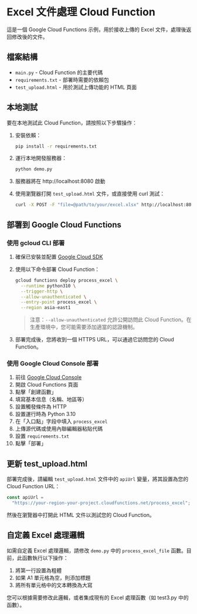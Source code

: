 # Excel 文件處理 Cloud Function

這是一個 Google Cloud Functions 示例，用於接收上傳的 Excel 文件，處理後返回修改後的文件。

## 檔案結構

- `main.py` - Cloud Function 的主要代碼
- `requirements.txt` - 部署時需要的依賴包
- `test_upload.html` - 用於測試上傳功能的 HTML 頁面

## 本地測試

要在本地測試此 Cloud Function，請按照以下步驟操作：

1. 安裝依賴：

   ```bash
   pip install -r requirements.txt
   ```

2. 運行本地開發服務器：
   ```bash
   python demo.py
   ```
3. 服務器將在 http://localhost:8080 啟動

4. 使用瀏覽器打開 `test_upload.html` 文件，或直接使用 curl 測試：
   ```bash
   curl -X POST -F "file=@path/to/your/excel.xlsx" http://localhost:8080/process_excel --output processed.xlsx
   ```

## 部署到 Google Cloud Functions

### 使用 gcloud CLI 部署

1. 確保已安裝並配置 [Google Cloud SDK](https://cloud.google.com/sdk/docs/install)

2. 使用以下命令部署 Cloud Function：

   ```bash
   gcloud functions deploy process_excel \
     --runtime python310 \
     --trigger-http \
     --allow-unauthenticated \
     --entry-point process_excel \
     --region asia-east1
   ```

   > 注意：`--allow-unauthenticated` 允許公開訪問此 Cloud Function。在生產環境中，您可能需要添加適當的認證機制。

3. 部署完成後，您將收到一個 HTTPS URL，可以通過它訪問您的 Cloud Function。

### 使用 Google Cloud Console 部署

1. 前往 [Google Cloud Console](https://console.cloud.google.com/)
2. 開啟 Cloud Functions 頁面
3. 點擊「創建函數」
4. 填寫基本信息（名稱、地區等）
5. 設置觸發條件為 HTTP
6. 設置運行時為 Python 3.10
7. 在「入口點」字段中填入 `process_excel`
8. 上傳源代碼或使用內聯編輯器粘貼代碼
9. 設置 `requirements.txt`
10. 點擊「部署」

## 更新 test_upload.html

部署完成後，請編輯 `test_upload.html` 文件中的 `apiUrl` 變量，將其設置為您的 Cloud Function URL：

```javascript
const apiUrl =
  "https://your-region-your-project.cloudfunctions.net/process_excel";
```

然後在瀏覽器中打開此 HTML 文件以測試您的 Cloud Function。

## 自定義 Excel 處理邏輯

如需自定義 Excel 處理邏輯，請修改 `demo.py` 中的 `process_excel_file` 函數。目前，此函數執行以下操作：

1. 將第一行設置為粗體
2. 如果 A1 單元格為空，則添加標題
3. 將所有單元格中的文本轉換為大寫

您可以根據需要修改此邏輯，或者集成現有的 Excel 處理函數（如 test3.py 中的函數）。
